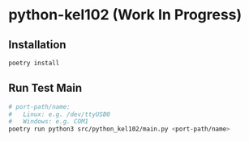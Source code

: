 # python-kel102 (Work In Progress)

## Installation
```bash
poetry install
```

## Run Test Main
```bash
# port-path/name:
#   Linux: e.g. /dev/ttyUSB0
#   Windows: e.g. COM1
poetry run python3 src/python_kel102/main.py <port-path/name>
```